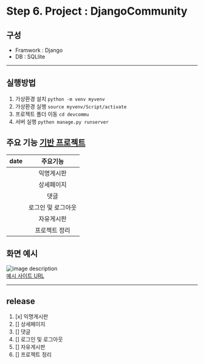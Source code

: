 # Step 6. Project : DjangoCommunity
## 구성
- Framwork : Django
- DB : SQLlite
------


## 실행방법
<!-- Code -->
1. 가상환경 설치 `python -m venv myvenv`
2. 가상환경 실행 `source myvenv/Script/activate`
3. 프로젝트 폴더 이동 `cd devcommu`
4. 서버 실행 `python manage.py runserver`

## 주요 기능 [기반 프로젝트](https://github.com/LEEJUNB/DjangoBlog)
<!-- Table -->
|date|주요기능|
|:--:|:--:|
||익명게시판|
||상세페이지|
||댓글|
||로그인 및 로그아웃|
||자유게시판|
||프로젝트 정리|

## 화면 예시
<!-- Image -->
![image description](https://img1.daumcdn.net/thumb/R1280x0/?scode=mtistory2&fname=https%3A%2F%2Fblog.kakaocdn.net%2Fdn%2F9EwyO%2Fbtq0Y4oJvXZ%2FRsEZOnjfGGfRUkcaGpegDk%2Fimg.png)<br/>
[예시 사이트 URL](https://startbootstrap.com/previews/sb-admin-2)

----------
## release
1. [x] 익명게시판
2. [] 상세페이지
3. [] 댓글
4. [] 로그인 및 로그아웃
5. [] 자유게시판
6. [] 프로젝트 정리
